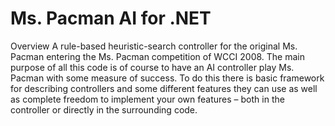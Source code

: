 # Ms. Pacman AI for .NET

Overview
A rule-based heuristic-search controller for the original Ms. Pacman entering the
Ms. Pacman competition of WCCI 2008. The main purpose of all this code is of course to have an AI controller play Ms. Pacman with some measure of success. To do this there is basic framework for describing controllers and some different features they can use as well as complete freedom to implement your own features – both in the controller or directly in the surrounding code.



